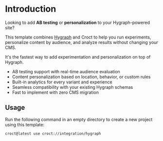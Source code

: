 # Introduction

Looking to add **AB testing** or **personalization** to your Hygraph-powered site?

This template combines [Hygraph](https://hygraph.com/?utm_source=croct) and Croct to help you run experiments,
personalize content by audience, and analyze results without changing your CMS.

It's the fastest way to add experimentation and personalization on top of Hygraph.

* AB testing support with real-time audience evaluation
* Content personalization based on location, behavior, or custom rules
* Built-in analytics for every variant and experience
* Seamless compatibility with your existing Hygraph schemas
* Fast to implement with zero CMS migration

## Usage

Run the following command in an empty directory to create a new project using this template:

```croct-cmd
croct@latest use croct://integration/hygraph
```
